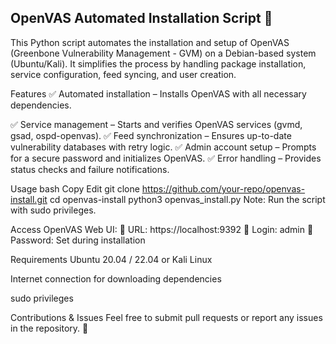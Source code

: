 ## OpenVAS Automated Installation Script 🚀
This Python script automates the installation and setup of OpenVAS (Greenbone Vulnerability Management - GVM) on a Debian-based system (Ubuntu/Kali). It simplifies the process by handling package installation, service configuration, feed syncing, and user creation.


Features
✅ Automated installation – Installs OpenVAS with all necessary dependencies.

✅ Service management – Starts and verifies OpenVAS services (gvmd, gsad, ospd-openvas).
✅ Feed synchronization – Ensures up-to-date vulnerability databases with retry logic.
✅ Admin account setup – Prompts for a secure password and initializes OpenVAS.
✅ Error handling – Provides status checks and failure notifications.

Usage
bash
Copy
Edit
git clone https://github.com/your-repo/openvas-install.git
cd openvas-install
python3 openvas_install.py
Note: Run the script with sudo privileges.

Access OpenVAS Web UI:
🔗 URL: https://localhost:9392
👤 Login: admin
🔑 Password: Set during installation

Requirements
Ubuntu 20.04 / 22.04 or Kali Linux

Internet connection for downloading dependencies

sudo privileges

Contributions & Issues
Feel free to submit pull requests or report any issues in the repository. 🚀
